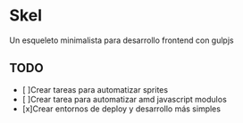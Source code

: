 Skel
====

Un esqueleto minimalista para desarrollo frontend con gulpjs

TODO
----

- [ ]Crear tareas para automatizar sprites
- [ ]Crear tarea para automatizar amd javascript modulos
- [x]Crear entornos de deploy y desarrollo más simples
